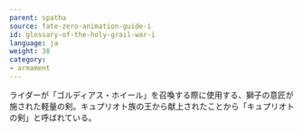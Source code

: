 ```yaml
---
parent: spatha
source: fate-zero-animation-guide-i
id: glossary-of-the-holy-grail-war-i
language: ja
weight: 38
category:
- armament
---
```


ライダーが「ゴルディアス・ホイール」を召喚する際に使用する、獅子の意匠が施された軽量の剣。キュプリオト族の王から献上されたことから「キュプリオトの剣」と呼ばれている。
